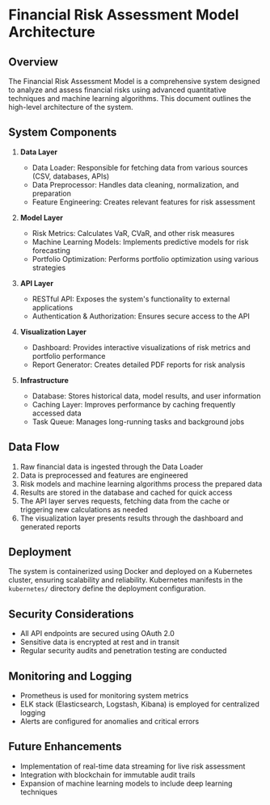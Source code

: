 # Financial Risk Assessment Model Architecture

## Overview

The Financial Risk Assessment Model is a comprehensive system designed to analyze and assess financial risks using advanced quantitative techniques and machine learning algorithms. This document outlines the high-level architecture of the system.

## System Components

1. **Data Layer**
   - Data Loader: Responsible for fetching data from various sources (CSV, databases, APIs)
   - Data Preprocessor: Handles data cleaning, normalization, and preparation
   - Feature Engineering: Creates relevant features for risk assessment

2. **Model Layer**
   - Risk Metrics: Calculates VaR, CVaR, and other risk measures
   - Machine Learning Models: Implements predictive models for risk forecasting
   - Portfolio Optimization: Performs portfolio optimization using various strategies

3. **API Layer**
   - RESTful API: Exposes the system's functionality to external applications
   - Authentication & Authorization: Ensures secure access to the API

4. **Visualization Layer**
   - Dashboard: Provides interactive visualizations of risk metrics and portfolio performance
   - Report Generator: Creates detailed PDF reports for risk analysis

5. **Infrastructure**
   - Database: Stores historical data, model results, and user information
   - Caching Layer: Improves performance by caching frequently accessed data
   - Task Queue: Manages long-running tasks and background jobs

## Data Flow

1. Raw financial data is ingested through the Data Loader
2. Data is preprocessed and features are engineered
3. Risk models and machine learning algorithms process the prepared data
4. Results are stored in the database and cached for quick access
5. The API layer serves requests, fetching data from the cache or triggering new calculations as needed
6. The visualization layer presents results through the dashboard and generated reports

## Deployment

The system is containerized using Docker and deployed on a Kubernetes cluster, ensuring scalability and reliability. Kubernetes manifests in the `kubernetes/` directory define the deployment configuration.

## Security Considerations

- All API endpoints are secured using OAuth 2.0
- Sensitive data is encrypted at rest and in transit
- Regular security audits and penetration testing are conducted

## Monitoring and Logging

- Prometheus is used for monitoring system metrics
- ELK stack (Elasticsearch, Logstash, Kibana) is employed for centralized logging
- Alerts are configured for anomalies and critical errors

## Future Enhancements

- Implementation of real-time data streaming for live risk assessment
- Integration with blockchain for immutable audit trails
- Expansion of machine learning models to include deep learning techniques